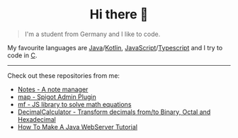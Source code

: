 <h1 align="center">Hi there 👋</h1>

> I'm a student from Germany and I like to code.

My favourite languages are [Java](https://www.oracle.com/java/technologies/)/[Kotlin](https://kotlinlang.org/), [JavaScript](https://nodejs.org/en/)/[Typescript](https://www.typescriptlang.org/) and I try to code in [C](https://en.wikipedia.org/wiki/C_(programming_language)).

---

Check out these repositories from me:

- [Notes - A note manager](https://github.com/avolgha/Notes)
- [map - Spigot Admin Plugin](https://github.com/avolgha/map)
- [mf - JS library to solve math equations](https://github.com/avolgha/mf)
- [DecimalCalculator - Transform decimals from/to Binary, Octal and Hexadecimal](https://github.com/avolgha/Decimal-Calculator)
- [How To Make A Java WebServer Tutorial](https://github.com/avolgha/how-to-make-a-java-webserver)
